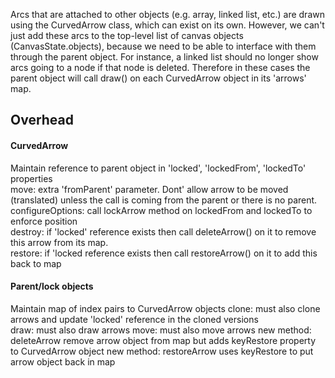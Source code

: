 Arcs that are attached to other objects (e.g. array, linked list, etc.) are drawn using the CurvedArrow class, 
which can exist on its own. However, we can't just add these arcs to the top-level list of canvas objects (CanvasState.objects),
because we need to be able to interface with them through the parent object. For instance, a linked list
should no longer show arcs going to a node if that node is deleted. Therefore in these cases the parent object
will call draw() on each CurvedArrow object in its 'arrows' map. 

## Overhead
#### CurvedArrow
Maintain reference to parent object in 'locked', 'lockedFrom', 'lockedTo' properties  
move: extra 'fromParent' parameter. Dont' allow arrow to be moved (translated) unless the call is coming from the parent
or there is no parent.    
configureOptions: call lockArrow method on lockedFrom and lockedTo to enforce position  
destroy: if 'locked' reference exists then call deleteArrow() on it to remove this arrow from its map.   
restore: if 'locked reference exists then call restoreArrow() on it to add this back to map  

#### Parent/lock objects
Maintain map of index pairs to CurvedArrow objects 
clone: must also clone arrows and update 'locked' reference in the cloned versions  
draw: must also draw arrows
move: must also move arrows
new method: deleteArrow remove arrow object from map but adds keyRestore property to CurvedArrow object
new method: restoreArrow uses keyRestore to put arrow object back in  map
